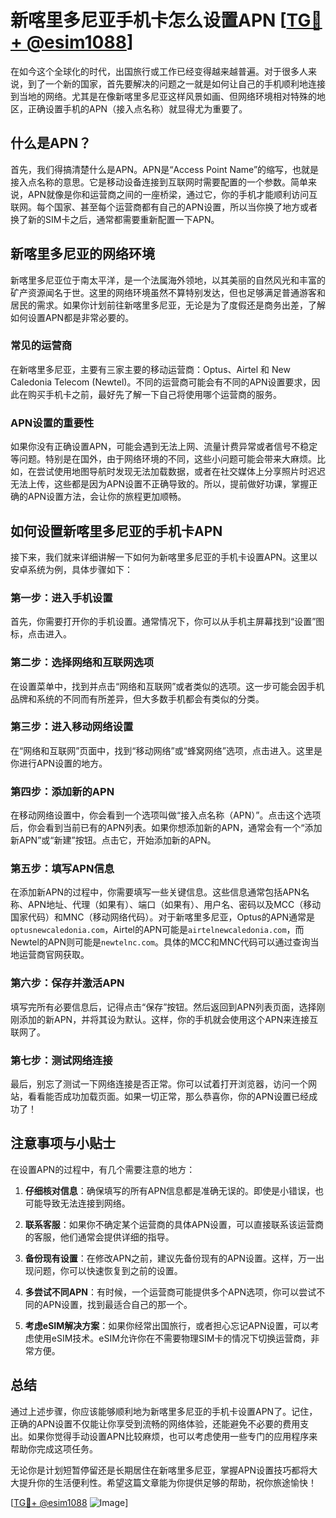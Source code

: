 # 新喀里多尼亚手机卡怎么设置APN [[TG💪+ @esim1088](https://t.me/s/esim1088)]

在如今这个全球化的时代，出国旅行或工作已经变得越来越普遍。对于很多人来说，到了一个新的国家，首先要解决的问题之一就是如何让自己的手机顺利地连接到当地的网络。尤其是在像新喀里多尼亚这样风景如画、但网络环境相对特殊的地区，正确设置手机的APN（接入点名称）就显得尤为重要了。

## 什么是APN？

首先，我们得搞清楚什么是APN。APN是“Access Point Name”的缩写，也就是接入点名称的意思。它是移动设备连接到互联网时需要配置的一个参数。简单来说，APN就像是你和运营商之间的一座桥梁，通过它，你的手机才能顺利访问互联网。每个国家、甚至每个运营商都有自己的APN设置，所以当你换了地方或者换了新的SIM卡之后，通常都需要重新配置一下APN。

## 新喀里多尼亚的网络环境

新喀里多尼亚位于南太平洋，是一个法属海外领地，以其美丽的自然风光和丰富的矿产资源闻名于世。这里的网络环境虽然不算特别发达，但也足够满足普通游客和居民的需求。如果你计划前往新喀里多尼亚，无论是为了度假还是商务出差，了解如何设置APN都是非常必要的。

### 常见的运营商

在新喀里多尼亚，主要有三家主要的移动运营商：Optus、Airtel 和 New Caledonia Telecom (Newtel)。不同的运营商可能会有不同的APN设置要求，因此在购买手机卡之前，最好先了解一下自己将使用哪个运营商的服务。

### APN设置的重要性

如果你没有正确设置APN，可能会遇到无法上网、流量计费异常或者信号不稳定等问题。特别是在国外，由于网络环境的不同，这些小问题可能会带来大麻烦。比如，在尝试使用地图导航时发现无法加载数据，或者在社交媒体上分享照片时迟迟无法上传，这些都是因为APN设置不正确导致的。所以，提前做好功课，掌握正确的APN设置方法，会让你的旅程更加顺畅。

## 如何设置新喀里多尼亚的手机卡APN

接下来，我们就来详细讲解一下如何为新喀里多尼亚的手机卡设置APN。这里以安卓系统为例，具体步骤如下：

### 第一步：进入手机设置

首先，你需要打开你的手机设置。通常情况下，你可以从手机主屏幕找到“设置”图标，点击进入。

### 第二步：选择网络和互联网选项

在设置菜单中，找到并点击“网络和互联网”或者类似的选项。这一步可能会因手机品牌和系统的不同而有所差异，但大多数手机都会有类似的分类。

### 第三步：进入移动网络设置

在“网络和互联网”页面中，找到“移动网络”或“蜂窝网络”选项，点击进入。这里是你进行APN设置的地方。

### 第四步：添加新的APN

在移动网络设置中，你会看到一个选项叫做“接入点名称（APN）”。点击这个选项后，你会看到当前已有的APN列表。如果你想添加新的APN，通常会有一个“添加新APN”或“新建”按钮。点击它，开始添加新的APN。

### 第五步：填写APN信息

在添加新APN的过程中，你需要填写一些关键信息。这些信息通常包括APN名称、APN地址、代理（如果有）、端口（如果有）、用户名、密码以及MCC（移动国家代码）和MNC（移动网络代码）。对于新喀里多尼亚，Optus的APN通常是`optusnewcaledonia.com`，Airtel的APN可能是`airtelnewcaledonia.com`，而Newtel的APN则可能是`newtelnc.com`。具体的MCC和MNC代码可以通过查询当地运营商官网获取。

### 第六步：保存并激活APN

填写完所有必要信息后，记得点击“保存”按钮。然后返回到APN列表页面，选择刚刚添加的新APN，并将其设为默认。这样，你的手机就会使用这个APN来连接互联网了。

### 第七步：测试网络连接

最后，别忘了测试一下网络连接是否正常。你可以试着打开浏览器，访问一个网站，看看能否成功加载页面。如果一切正常，那么恭喜你，你的APN设置已经成功了！

## 注意事项与小贴士

在设置APN的过程中，有几个需要注意的地方：

1. **仔细核对信息**：确保填写的所有APN信息都是准确无误的。即使是小错误，也可能导致无法连接到网络。
   
2. **联系客服**：如果你不确定某个运营商的具体APN设置，可以直接联系该运营商的客服，他们通常会提供详细的指导。

3. **备份现有设置**：在修改APN之前，建议先备份现有的APN设置。这样，万一出现问题，你可以快速恢复到之前的设置。

4. **多尝试不同APN**：有时候，一个运营商可能提供多个APN选项，你可以尝试不同的APN设置，找到最适合自己的那一个。

5. **考虑eSIM解决方案**：如果你经常出国旅行，或者担心忘记APN设置，可以考虑使用eSIM技术。eSIM允许你在不需要物理SIM卡的情况下切换运营商，非常方便。

## 总结

通过上述步骤，你应该能够顺利地为新喀里多尼亚的手机卡设置APN了。记住，正确的APN设置不仅能让你享受到流畅的网络体验，还能避免不必要的费用支出。如果你觉得手动设置APN比较麻烦，也可以考虑使用一些专门的应用程序来帮助你完成这项任务。

无论你是计划短暂停留还是长期居住在新喀里多尼亚，掌握APN设置技巧都将大大提升你的生活便利性。希望这篇文章能为你提供足够的帮助，祝你旅途愉快！

[[TG💪+ @esim1088](https://t.me/s/esim1088) ![Image](https://i.postimg.cc/4NQfJmqS/Snipaste-2025-05-13-00-14-12.png)]
